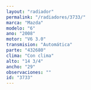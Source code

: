 ```yaml
---
layout: "radiador"
permalink: "/radiadores/3733/"
marca: "Mazda"
modelo: "6"
ano: "2008"
motor: "V6 3.0"
transmision: "Automática"
parte: "432680"
clima: "Con clima"
alto: "14 3/4"
ancho: "29"
observaciones: ""
id: "3733"
---
```


